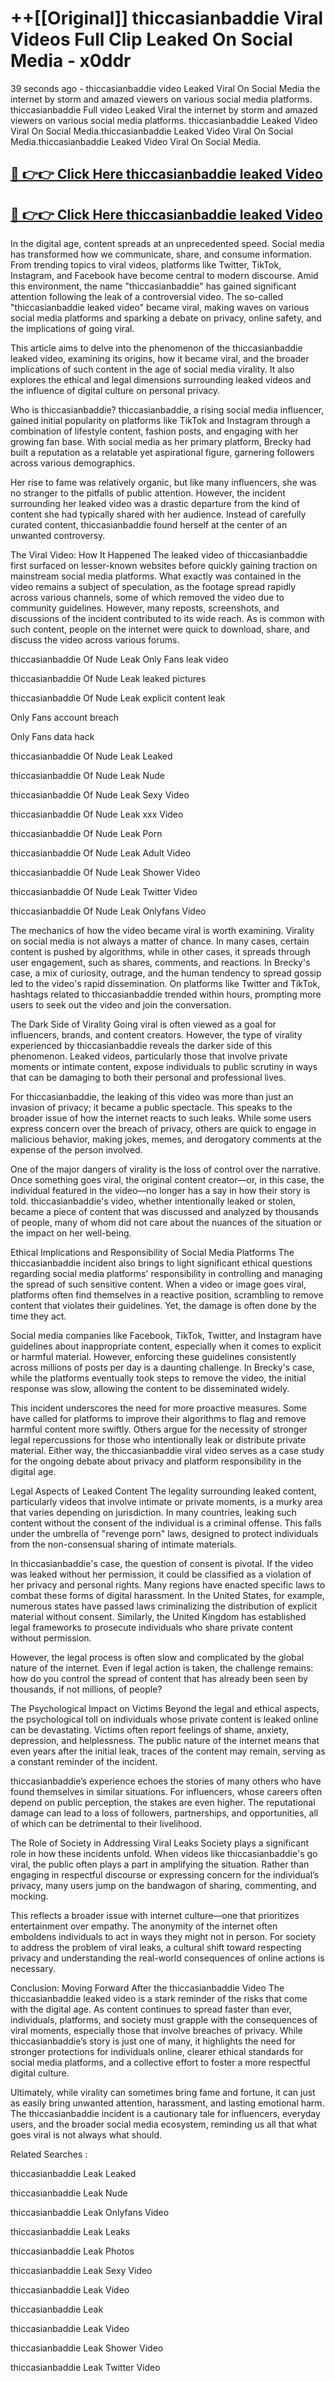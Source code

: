 # ++[[Original]] thiccasianbaddie Viral Videos Full Clip Leaked On Social Media - x0ddr<br>

39 seconds ago - thiccasianbaddie video Leaked Viral On Social Media the internet by storm and amazed viewers on various social media platforms.
thiccasianbaddie Full video Leaked Viral the internet by storm and amazed viewers on various social media platforms. thiccasianbaddie Leaked Video Viral On Social Media.thiccasianbaddie Leaked Video Viral On Social Media.thiccasianbaddie Leaked Video Viral On Social Media.<br>


## [🔴 👉👉 Click Here thiccasianbaddie leaked Video ](https://onlyclips.site?title=thiccasianbaddie&ref=git)

## [🔴 👉👉 Click Here thiccasianbaddie leaked Video ](https://onlyclips.site?title=thiccasianbaddie&ref=git)

In the digital age, content spreads at an unprecedented speed. Social media has transformed how we communicate, share, and consume information. From trending topics to viral videos, platforms like Twitter, TikTok, Instagram, and Facebook have become central to modern discourse. Amid this environment, the name "thiccasianbaddie" has gained significant attention following the leak of a controversial video. The so-called "thiccasianbaddie leaked video" became viral, making waves on various social media platforms and sparking a debate on privacy, online safety, and the implications of going viral.

This article aims to delve into the phenomenon of the thiccasianbaddie leaked video, examining its origins, how it became viral, and the broader implications of such content in the age of social media virality. It also explores the ethical and legal dimensions surrounding leaked videos and the influence of digital culture on personal privacy.

Who is thiccasianbaddie?
thiccasianbaddie, a rising social media influencer, gained initial popularity on platforms like TikTok and Instagram through a combination of lifestyle content, fashion posts, and engaging with her growing fan base. With social media as her primary platform, Brecky had built a reputation as a relatable yet aspirational figure, garnering followers across various demographics.

Her rise to fame was relatively organic, but like many influencers, she was no stranger to the pitfalls of public attention. However, the incident surrounding her leaked video was a drastic departure from the kind of content she had typically shared with her audience. Instead of carefully curated content, thiccasianbaddie found herself at the center of an unwanted controversy.

The Viral Video: How It Happened
The leaked video of thiccasianbaddie first surfaced on lesser-known websites before quickly gaining traction on mainstream social media platforms. What exactly was contained in the video remains a subject of speculation, as the footage spread rapidly across various channels, some of which removed the video due to community guidelines. However, many reposts, screenshots, and discussions of the incident contributed to its wide reach. As is common with such content, people on the internet were quick to download, share, and discuss the video across various forums.

thiccasianbaddie Of Nude Leak Only Fans leak video

thiccasianbaddie Of Nude Leak leaked pictures

thiccasianbaddie Of Nude Leak explicit content leak

Only Fans account breach

Only Fans data hack

thiccasianbaddie Of Nude Leak Leaked

thiccasianbaddie Of Nude Leak Nude

thiccasianbaddie Of Nude Leak Sexy Video

thiccasianbaddie Of Nude Leak xxx Video

thiccasianbaddie Of Nude Leak Porn

thiccasianbaddie Of Nude Leak Adult Video

thiccasianbaddie Of Nude Leak Shower Video

thiccasianbaddie Of Nude Leak Twitter Video

thiccasianbaddie Of Nude Leak Onlyfans Video

The mechanics of how the video became viral is worth examining. Virality on social media is not always a matter of chance. In many cases, certain content is pushed by algorithms, while in other cases, it spreads through user engagement, such as shares, comments, and reactions. In Brecky's case, a mix of curiosity, outrage, and the human tendency to spread gossip led to the video's rapid dissemination. On platforms like Twitter and TikTok, hashtags related to thiccasianbaddie trended within hours, prompting more users to seek out the video and join the conversation.

The Dark Side of Virality
Going viral is often viewed as a goal for influencers, brands, and content creators. However, the type of virality experienced by thiccasianbaddie reveals the darker side of this phenomenon. Leaked videos, particularly those that involve private moments or intimate content, expose individuals to public scrutiny in ways that can be damaging to both their personal and professional lives.

For thiccasianbaddie, the leaking of this video was more than just an invasion of privacy; it became a public spectacle. This speaks to the broader issue of how the internet reacts to such leaks. While some users express concern over the breach of privacy, others are quick to engage in malicious behavior, making jokes, memes, and derogatory comments at the expense of the person involved.

One of the major dangers of virality is the loss of control over the narrative. Once something goes viral, the original content creator—or, in this case, the individual featured in the video—no longer has a say in how their story is told. thiccasianbaddie's video, whether intentionally leaked or stolen, became a piece of content that was discussed and analyzed by thousands of people, many of whom did not care about the nuances of the situation or the impact on her well-being.

Ethical Implications and Responsibility of Social Media Platforms
The thiccasianbaddie incident also brings to light significant ethical questions regarding social media platforms' responsibility in controlling and managing the spread of such sensitive content. When a video or image goes viral, platforms often find themselves in a reactive position, scrambling to remove content that violates their guidelines. Yet, the damage is often done by the time they act.

Social media companies like Facebook, TikTok, Twitter, and Instagram have guidelines about inappropriate content, especially when it comes to explicit or harmful material. However, enforcing these guidelines consistently across millions of posts per day is a daunting challenge. In Brecky's case, while the platforms eventually took steps to remove the video, the initial response was slow, allowing the content to be disseminated widely.

This incident underscores the need for more proactive measures. Some have called for platforms to improve their algorithms to flag and remove harmful content more swiftly. Others argue for the necessity of stronger legal repercussions for those who intentionally leak or distribute private material. Either way, the thiccasianbaddie viral video serves as a case study for the ongoing debate about privacy and platform responsibility in the digital age.

Legal Aspects of Leaked Content
The legality surrounding leaked content, particularly videos that involve intimate or private moments, is a murky area that varies depending on jurisdiction. In many countries, leaking such content without the consent of the individual is a criminal offense. This falls under the umbrella of "revenge porn" laws, designed to protect individuals from the non-consensual sharing of intimate materials.

In thiccasianbaddie's case, the question of consent is pivotal. If the video was leaked without her permission, it could be classified as a violation of her privacy and personal rights. Many regions have enacted specific laws to combat these forms of digital harassment. In the United States, for example, numerous states have passed laws criminalizing the distribution of explicit material without consent. Similarly, the United Kingdom has established legal frameworks to prosecute individuals who share private content without permission.

However, the legal process is often slow and complicated by the global nature of the internet. Even if legal action is taken, the challenge remains: how do you control the spread of content that has already been seen by thousands, if not millions, of people?

The Psychological Impact on Victims
Beyond the legal and ethical aspects, the psychological toll on individuals whose private content is leaked online can be devastating. Victims often report feelings of shame, anxiety, depression, and helplessness. The public nature of the internet means that even years after the initial leak, traces of the content may remain, serving as a constant reminder of the incident.

thiccasianbaddie’s experience echoes the stories of many others who have found themselves in similar situations. For influencers, whose careers often depend on public perception, the stakes are even higher. The reputational damage can lead to a loss of followers, partnerships, and opportunities, all of which can be detrimental to their livelihood.

The Role of Society in Addressing Viral Leaks
Society plays a significant role in how these incidents unfold. When videos like thiccasianbaddie's go viral, the public often plays a part in amplifying the situation. Rather than engaging in respectful discourse or expressing concern for the individual’s privacy, many users jump on the bandwagon of sharing, commenting, and mocking.

This reflects a broader issue with internet culture—one that prioritizes entertainment over empathy. The anonymity of the internet often emboldens individuals to act in ways they might not in person. For society to address the problem of viral leaks, a cultural shift toward respecting privacy and understanding the real-world consequences of online actions is necessary.

Conclusion: Moving Forward After the thiccasianbaddie Video
The thiccasianbaddie leaked video is a stark reminder of the risks that come with the digital age. As content continues to spread faster than ever, individuals, platforms, and society must grapple with the consequences of viral moments, especially those that involve breaches of privacy. While thiccasianbaddie’s story is just one of many, it highlights the need for stronger protections for individuals online, clearer ethical standards for social media platforms, and a collective effort to foster a more respectful digital culture.

Ultimately, while virality can sometimes bring fame and fortune, it can just as easily bring unwanted attention, harassment, and lasting emotional harm. The thiccasianbaddie incident is a cautionary tale for influencers, everyday users, and the broader social media ecosystem, reminding us all that what goes viral is not always what should.

Related Searches :

thiccasianbaddie Leak Leaked

thiccasianbaddie Leak Nude

thiccasianbaddie Leak Onlyfans Video

thiccasianbaddie Leak Leaks

thiccasianbaddie Leak Photos

thiccasianbaddie Leak Sexy Video

thiccasianbaddie Leak Video

thiccasianbaddie Leak

thiccasianbaddie Leak Video

thiccasianbaddie Leak Shower Video

thiccasianbaddie Leak Twitter Video

